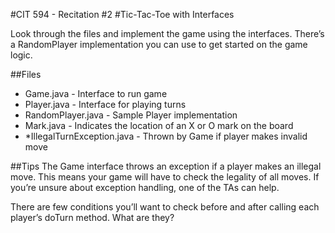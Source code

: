 #CIT 594 - Recitation #2
#Tic-Tac-Toe with Interfaces

Look through the files and implement the game using the interfaces. There’s a RandomPlayer implementation you can use to get started on the game logic.

##Files
*  Game.java - Interface to run game
* Player.java - Interface for playing turns
* RandomPlayer.java - Sample Player implementation
* Mark.java - Indicates the location of an X or O mark on the board
* *IllegalTurnException.java - Thrown by Game if player makes invalid move

##Tips
The Game interface throws an exception if a player makes an illegal move. This means your game will have to check the legality of all moves. If you’re unsure about exception handling, one of the TAs can help.

There are few conditions you’ll want to check before and after calling each player’s doTurn method. What are they?

